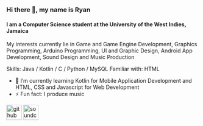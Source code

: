 ### Hi there 👋, my name is Ryan
#### I am a Computer Science student at the University of the West Indies, Jamaica
My interests currently lie in Game and Game Engine Development, Graphics Programming, Arduino Programming, UI and Graphic Design, Android App Development, Sound Design and Music Production

Skills: Java / Kotlin / C / Python / MySQL
Familiar with: HTML

- 🌱 I’m currently learning Kotlin for Mobile Application Development and HTML, CSS and Javascript for Web Development
- ⚡ Fun fact: I produce music 


[<img src='https://cdn.jsdelivr.net/npm/simple-icons@3.0.1/icons/github.svg' alt='github' height='40'>](https://github.com/AS-Coope)  [<img src='https://cdn.jsdelivr.net/npm/simple-icons@3.0.1/icons/soundcloud.svg' alt='soundcloud' height='40'>](https://soundcloud.com/delta-zrc)

